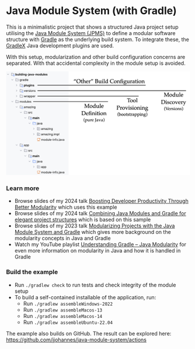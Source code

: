 # Java Module System (with Gradle)

This is a minimalistic project that shows a structured Java project setup utilising the
[Java Module System (JPMS)](https://docs.oracle.com/javase/specs/jls/se21/html/jls-7.html#jls-7.7)
to define a modular software structure with
[Gradle](https://github.com/gradle/gradle)
as the underlying build system.
To integrate these, the 
[GradleX](https://gradlex.org/)
Java development plugins are used.

With this setup, modularization and other build configuration concerns are separated.
With that accidental complexity in the module setup is avoided.

[<img src="docs/project-overview.png" width="620">](docs/project-overview.png)

### Learn more

- Browse slides of my 2024 talk [Boosting Developer Productivity Through Better Modularity](docs/developer-productivity-and-modularity-2024.pdf) which uses this example
- Browse slides of my 2024 talk [Combining Java Modules and Gradle for elegant project structures](docs/java-modules-and-gradle-2024.pdf) which is based on this sample
- Browse slides of my 2023 talk [Modularizing Projects with the Java Module System and Gradle](docs/java-modules-and-gradle-2023.pdf) which gives more background on the modularity concepts in Java and Gradle
- Watch my YouTube playlist [Understanding Gradle – Java Modularity](https://www.youtube.com/playlist?list=PLWQK2ZdV4Yl092zlY7Dy1knCmi0jhTH3H) for even more information on modularity in Java and how it is handled in Gradle

### Build the example

- Run `./gradlew check` to run tests and check integrity of the module setup
- To build a self-contained installable of the application, run:
  - Run `./gradlew assembleWindows-2022`
  - Run `./gradlew assembleMacos-13`
  - Run `./gradlew assembleMacos-14`
  - Run `./gradlew assembleUbuntu-22.04`

The example also builds on GitHub.
The result can be explored here:
https://github.com/jjohannes/java-module-system/actions